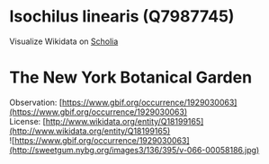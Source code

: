 
Isochilus linearis (Q7987745)
=============================
  
Visualize Wikidata on [Scholia](https://scholia.toolforge.org/taxon/Q7987745)
# The New York Botanical Garden
  
Observation: [https://www.gbif.org/occurrence/1929030063](https://www.gbif.org/occurrence/1929030063)  
License: [http://www.wikidata.org/entity/Q18199165](http://www.wikidata.org/entity/Q18199165)  
![https://www.gbif.org/occurrence/1929030063](http://sweetgum.nybg.org/images3/136/395/v-066-00058186.jpg)